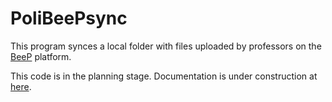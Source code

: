 PoliBeePsync
============

This program synces a local folder with files uploaded by professors on the
 [BeeP](https://beep.metid.polimi.it) platform.

This code is in the planning stage. Documentation is under construction at
[here](http://www.davideolianas.com/polibeepsync/index.html).